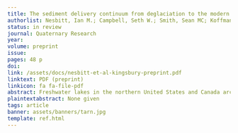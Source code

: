 ```yaml
---
title: The sediment delivery continuum from deglaciation to the modern watershed based on lake sedimentary deposits in the Northeastern USA
authorlist: Nesbitt, Ian M.; Campbell, Seth W.; Smith, Sean MC; Koffman, Bess G.; Arcone, Steven A.; Schild, Kristin M.
status: in review
journal: Quaternary Research
year: 
volume: preprint
issue:
pages: 48 p
doi: 
link: /assets/docs/nesbitt-et-al-kingsbury-preprint.pdf
linktext: PDF (preprint)
linkicon: fa fa-file-pdf
abstract: Freshwater lakes in the northern United States and Canada archive stratigraphy that can provide records of sediment supply since deglaciation. The records are unique due to the presence of glacial sediments, glacially-carved pools in the longitudinal profiles of stream and river valleys, and the influence of dams and human activities on surface water hydraulic conditions. We use ground-penetrating radar (GPR), sedimentary core analysis, acoustic bottom mapping, and existing high-resolution topography to investigate dynamics from para- and post-glacial periods through the present. We map sediment sources and the stratigraphy and volume of deposits associated with a 175 ha freshwater lake system with a 33.1 km2 watershed (Kingsbury Pond, central Maine, USA). 14C and core data analysis indicate that high inorganic sediment load dominated Kingsbury’s sedimentary environment until 8,550–8,410 cal yr BP—implying longer paraglacial conditions than assumed—after which sediment load decreased by more than an order of magnitude. 210Pb analysis shows a threefold sediment load increase since AD ~1960, coinciding with extensive disturbances from human activity, which exceeds empirical erosion estimates for this watershed by a factor of five. We suggest our methods could be used throughout New England because the generally low water conductivity allows effective use of GPR.
plaintextabstract: None given
tags: article
banner: assets/banners/tarn.jpg
template: ref.html
---
```



